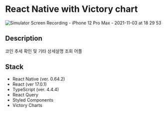 # React Native with Victory chart

![Simulator Screen Recording - iPhone 12 Pro Max - 2021-11-03 at 18 29 53](https://user-images.githubusercontent.com/69200669/140036802-306a9377-5ff4-4482-84c8-3e19699b9e37.gif)

## Description
코인 추세 확인 및 기타 상세설명 조회 어플

## Stack
- React Native (ver. 0.64.2)
- React (ver 17.0.1)
- TypeScript (ver. 4.4.4)
- React Query
- Styled Components
- Victory Charts
